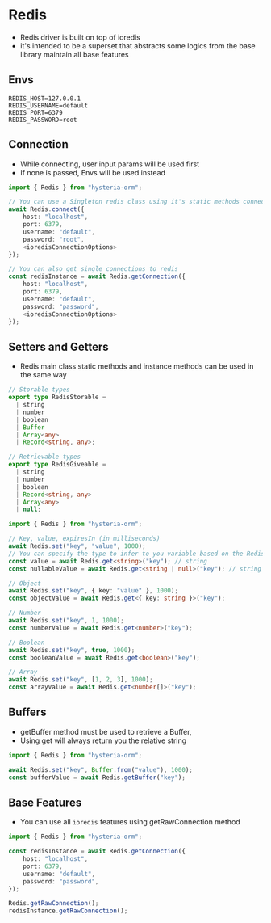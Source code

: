 # Redis

- Redis driver is built on top of ioredis
- it's intended to be a superset that abstracts some logics from the base library maintain all base features

## Envs
```dotenv
REDIS_HOST=127.0.0.1
REDIS_USERNAME=default
REDIS_PORT=6379
REDIS_PASSWORD=root
```

## Connection
- While connecting, user input params will be used first
- If none is passed, Envs will be used instead

```typescript
import { Redis } from "hysteria-orm";

// You can use a Singleton redis class using it's static methods connecting with the main class
await Redis.connect({
    host: "localhost",
    port: 6379,
    username: "default",
    password: "root",
    <ioredisConnectionOptions>
});

// You can also get single connections to redis
const redisInstance = await Redis.getConnection({
    host: "localhost",
    port: 6379,
    username: "default",
    password: "password",
    <ioredisConnectionOptions>
});
```

## Setters and Getters
- Redis main class static methods and instance methods can be used in the same way

```typescript
// Storable types
export type RedisStorable =
  | string
  | number
  | boolean
  | Buffer
  | Array<any>
  | Record<string, any>;

// Retrievable types
export type RedisGiveable =
  | string
  | number
  | boolean
  | Record<string, any>
  | Array<any>
  | null;
```

```typescript
import { Redis } from "hysteria-orm";

// Key, value, expiresIn (in milliseconds)
await Redis.set("key", "value", 1000);
// You can specify the type to infer to you variable based on the RedisGiveable types
const value = await Redis.get<string>("key"); // string
const nullableValue = await Redis.get<string | null>("key"); // string | null

// Object
await Redis.set("key", { key: "value" }, 1000);
const objectValue = await Redis.get<{ key: string }>("key");

// Number
await Redis.set("key", 1, 1000);
const numberValue = await Redis.get<number>("key");

// Boolean
await Redis.set("key", true, 1000);
const booleanValue = await Redis.get<boolean>("key");

// Array
await Redis.set("key", [1, 2, 3], 1000);
const arrayValue = await Redis.get<number[]>("key");
```

## Buffers
- getBuffer method must be used to retrieve a Buffer,
- Using get<Buffer> will always return you the relative string

```typescript
import { Redis } from "hysteria-orm";

await Redis.set("key", Buffer.from("value"), 1000);
const bufferValue = await Redis.getBuffer("key");
```

## Base Features
- You can use all `ioredis` features using getRawConnection method
```typescript
import { Redis } from "hysteria-orm";

const redisInstance = await Redis.getConnection({
    host: "localhost",
    port: 6379,
    username: "default",
    password: "password",
});

Redis.getRawConnection();
redisInstance.getRawConnection();
```
